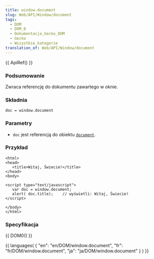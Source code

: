 ```yaml
---
title: window.document
slug: Web/API/Window/document
tags:
  - DOM
  - DOM_0
  - Dokumentacja_Gecko_DOM
  - Gecko
  - Wszystkie_kategorie
translation_of: Web/API/Window/document
---
```

{{ ApiRef() }}

### Podsumowanie

Zwraca referencję do dokumentu zawartego w oknie.

### Składnia

    doc = window.document

### Parametry

- `doc` jest referencją do obiektu [`document`](pl/DOM/document).

### Przykład

    <html>
    <head>
       <title>Witaj, Świecie!</title>
    </head>
    <body>

    <script type="text/javascript">
       var doc = window.document;
       alert( doc.title);    // wyświetli: Witaj, Świecie!
    </script>

    </body>
    </html>

### Specyfikacja

{{ DOM0() }}



{{ languages( { "en": "en/DOM/window\.document", "fr": "fr/DOM/window\.document", "ja": "ja/DOM/window\.document" } ) }}
